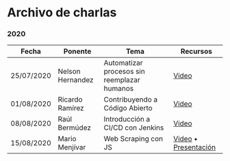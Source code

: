 # Archivo de charlas

### 2020

| Fecha  | Ponente | Tema | Recursos |
| ------------- | ------------- | ------------- | ------------- |
| 25/07/2020  | Nelson Hernandez  | Automatizar procesos sin reemplazar humanos  | [Video](https://www.facebook.com/364136607379922/videos/1522429117939110)  |
| 01/08/2020  | Ricardo Ramírez  | Contribuyendo a Código Abierto  | [Video](https://www.facebook.com/364136607379922/videos/338583260868244)  |
| 08/08/2020  | Raúl Bermúdez  | Introducción a CI/CD con Jenkins  | [Video](https://www.facebook.com/364136607379922/videos/630648197577443)  |
| 15/08/2020  | Mario Menjívar  | Web Scraping con JS  | [Video](https://www.facebook.com/364136607379922/videos/312400363298452) &bull; [Presentación](https://docs.google.com/presentation/d/1tptr-tJWVn6_Kp3OAPy18aInDyrzGTY7C8rK9C7uTns)  |
